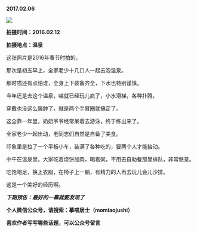 
          
**2017.02.06**

![](http://imglf.nosdn.127.net/img/ZjVLbGpMRjBINU5JVzNlOEU2VjhjcW1MOU5OU0lONWlsdCtzTzV4eHlYRT0.jpg)


**拍摄时间：2016.02.12**

**拍摄地点：温泉**

这张照片是2016年春节时拍的。

那次是初五早上，全家老少十几口人一起去泡温泉。

那时喵还有点怕谁，全身上下装备齐全，下水也特别谨慎。

今年还是去这个温泉，喵就已经玩儿疯了，小水滑梯，各种扑腾。

穿戴也没这么臃肿了，就是两个手臂圈就搞定了。

这全靠一年里，奶奶爷爷经常呆着去游泳，终于练出来了。

全家老少一起出动，老同志们自然是自备了美食。

印象里是拉了一个平板小车，装满了各种吃的，要两个人才能抬动。

中午在温泉里，大家吃着烧饼加肉，喝着粥，不用去自助餐那里排队，非常惬意。

吃饱喝足，换上衣服，在椅子上一躺，有精力的人再去玩儿会儿沙排。

这是一个美好的经历啊。


***下期预告：最好的一幕就要发现了***


**个人微信公众号，请搜索：摹喵居士（momiaojushi）**

**喜欢作者写写哪些话题，可以公众号留言**

        